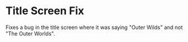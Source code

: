 # Title Screen Fix

Fixes a bug in the title screen where it was saying "Outer Wilds" and not "The Outer Worlds".
